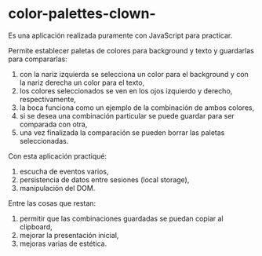 # color-palettes-clown-

Es una aplicación realizada puramente con JavaScript para practicar.

Permite establecer paletas de colores para background y texto y guardarlas para compararlas:

1. con la nariz izquierda se selecciona un color para el background y con la nariz derecha un color para el texto,
2. los colores seleccionados se ven en los ojos izquierdo y derecho, respectivamente,
3. la boca funciona como un ejemplo de la combinación de ambos colores,
4. si se desea una combinación particular se puede guardar para ser comparada con otra,
5. una vez finalizada la comparación se pueden borrar las paletas seleccionadas.

Con esta aplicación practiqué:

1. escucha de eventos varios,
2. persistencia de datos entre sesiones (local storage),
3. manipulación del DOM. 

Entre las cosas que restan:

1. permitir que las combinaciones guardadas se puedan copiar al clipboard,
2. mejorar la presentación inicial,
3. mejoras varias de estética.
